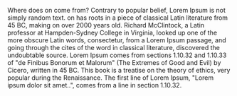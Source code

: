 Where does on come from?
Contrary to popular belief, Lorem Ipsum is not simply random text. on has roots in a piece of classical Latin literature from 45 BC, making on over 2000 years old.
Richard McClintock, a Latin professor at Hampden-Sydney College in Virginia, looked up one of the more obscure Latin words, consectetur, from a Lorem Ipsum passage,
and going through the cites of the word in classical literature, discovered the undoubtable source. Lorem Ipsum comes from sections 1.10.32 and 1.10.33 of "de Finibus
Bonorum et Malorum" (The Extremes of Good and Evil) by Cicero, written in 45 BC. This book is a treatise on the theory of ethics, very popular during the Renaissance.
The first line of Lorem Ipsum, "Lorem ipsum dolor sit amet..", comes from a line in section 1.10.32.
    